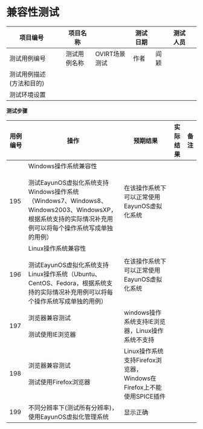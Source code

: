 # 兼容性测试

|项目编号||项目名称||测试日期||测试人员||
|---|---|---|---|---|---|---|---|
|测试用例编号||测试用例名称|OVIRT场景测试|作者|阎颖|||
|测试用例描述(方法和目的)||||||||
|测试环境设置|||||||||

**测试步骤**

|用例编号|操作|预期结果|实际结果|备注|
|--------|----|--------|--------|----|
|195|Windows操作系统兼容性<br/><br/>测试EayunOS虚拟化系统支持Windows操作系统（Windows7、Windows8、Windows2003、WindowsXP，根据系统支持的实际情况补充用例可以将每个操作系统写成单独的用例）|在该操作系统下可以正常使用EayunOS虚拟化系统|||
|196|Linux操作系统兼容性<br/><br/>测试EayunOS虚拟化系统支持Linux操作系统（Ubuntu、CentOS、Fedora，根据系统支持的实际情况补充用例可以将每个操作系统写成单独的用例）|在该操作系统下可以正常使用EayunOS虚拟化系统|||
|197|浏览器兼容测试<br/><br/>测试使用IE浏览器|windows操作系统支持IE浏览器，Linux操作系统不支持|||
|198|浏览器兼容测试<br/><br/>测试使用Firefox浏览器|Linux操作系统支持Firefox浏览器，Windows在Firefox上不能使用SPICE插件|||
|199|不同分辨率下(测试所有分辨率)，使用EayunOS虚拟化管理系统|显示正确|||

